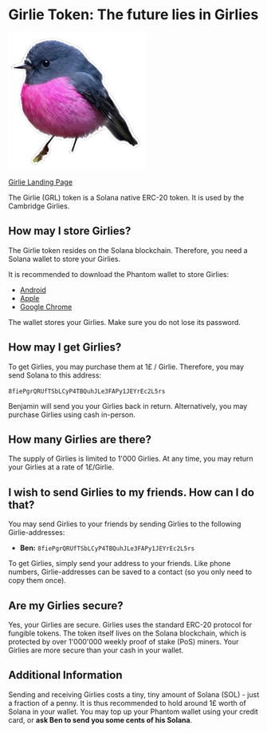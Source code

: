# Girlie Token: The future lies in Girlies

![Girlie Logo](girlie_logo.png)

[Girlie Landing Page](https://bennorsk.github.io/GirlieToken/)

The Girlie (GRL) token is a Solana native ERC-20 token. It is used by the Cambridge Girlies.

## How may I store Girlies?
The Girlie token resides on the Solana blockchain. Therefore, you need a Solana wallet to store your Girlies.

It is recommended to download the Phantom wallet to store Girlies:

- [Android](https://play.google.com/store/apps/details?id=app.phantom&hl=en_GB)
- [Apple](https://apps.apple.com/us/app/phantom-crypto-wallet/id1598432977)
- [Google Chrome](https://chromewebstore.google.com/detail/phantom/bfnaelmomeimhlpmgjnjophhpkkoljpa?hl=en)

The wallet stores your Girlies. Make sure you do not lose its password.

## How may I get Girlies?

To get Girlies, you may purchase them at 1£ / Girlie. Therefore, you may send Solana to this address:

`8fiePgrQRUfTSbLCyP4TBQuhJLe3FAPy1JEYrEc2L5rs`

Benjamin will send you your Girlies back in return. Alternatively, you may purchase Girlies using cash in-person.

## How many Girlies are there?
The supply of Girlies is limited to 1'000 Girlies. At any time, you may return your Girlies at a rate of 1£/Girlie.

## I wish to send Girlies to my friends. How can I do that?
You may send Girlies to your friends by sending Girlies to the following Girlie-addresses:

- **Ben:** `8fiePgrQRUfTSbLCyP4TBQuhJLe3FAPy1JEYrEc2L5rs`

To get Girlies, simply send your address to your friends. Like phone numbers, Girlie-addresses can be saved to a contact (so you only need to copy them once). 

## Are my Girlies secure?
Yes, your Girlies are secure. Girlies uses the standard ERC-20 protocol for fungible tokens. The token itself lives on the Solana blockchain, which is protected by over 1'000'000 weekly proof of stake (PoS) miners. Your Girlies are more secure than your cash in your wallet.

## Additional Information
Sending and receiving Girlies costs a tiny, tiny amount of Solana (SOL) - just a fraction of a penny. It is thus recommended to hold around 1£ worth of Solana in your wallet. You may top up your Phantom wallet using your credit card, or **ask Ben to send you some cents of his Solana**.



